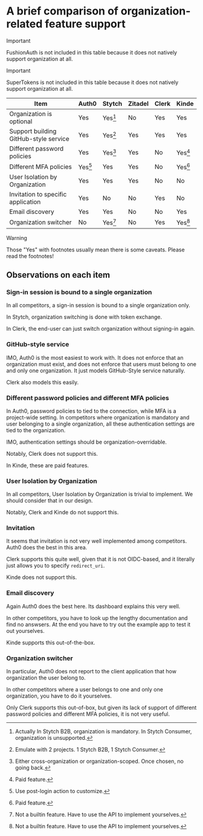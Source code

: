 # A brief comparison of organization-related feature support

> [!IMPORTANT]
> FushionAuth is not included in this table because it does not natively support organization at all.

> [!IMPORTANT]
> SuperTokens is not included in this table because it does not natively support organization at all.

| Item                                  | Auth0   | Stytch  | Zitadel | Clerk | Kinde   |
| ---                                   | ---     | ---     | ---     | ---   | ---     |
| Organization is optional              | Yes     | Yes[^3] | No      | Yes   | Yes     |
| Support building GitHub-style service | Yes     | Yes[^2] | Yes     | Yes   | Yes     |
| Different password policies           | Yes     | Yes[^4] | Yes     | No    | Yes[^1] |
| Different MFA policies                | Yes[^5] | Yes     | Yes     | No    | Yes[^1] |
| User Isolation by Organization        | Yes     | Yes     | Yes     | No    | No      |
| Invitation to specific application    | Yes     | No      | No      | Yes   | No      |
| Email discovery                       | Yes     | Yes     | No      | No    | Yes     |
| Organization switcher                 | No      | Yes[^6] | No      | Yes   | Yes[^6] |

> [!WARNING]
> Those "Yes" with footnotes usually mean there is some caveats. Please read the footnotes!

## Observations on each item

### Sign-in session is bound to a single organization

In all competitors, a sign-in session is bound to a single organization only.

In Stytch, organization switching is done with token exchange.

In Clerk, the end-user can just switch organization without signing-in again.

### GitHub-style service

IMO, Auth0 is the most easiest to work with.
It does not enforce that an organization must exist, and does not enforce that users must belong to one and only one organization.
It just models GitHub-Style service naturally.

Clerk also models this easily.

### Different password policies and different MFA policies

In Auth0, password policies to tied to the connection, while MFA is a project-wide setting.
In competitors where organization is mandatory and user belonging to a single organization, all these authentication settings are tied to the organization.

IMO, authentication settings should be organization-overridable.

Notably, Clerk does not support this.

In Kinde, these are paid features.

### User Isolation by Organization

In all competitors, User Isolation by Organization is trivial to implement.
We should consider that in our design.

Notably, Clerk and Kinde do not support this.

### Invitation

It seems that invitation is not very well implemented among competitors.
Auth0 does the best in this area.

Clerk supports this quite well, given that it is not OIDC-based, and it literally just allows you to specify `redirect_uri`.

Kinde does not support this.

### Email discovery

Again Auth0 does the best here.
Its dashboard explains this very well.

In other competitors, you have to look up the lengthy documentation and find no answsers.
At the end you have to try out the example app to test it out yourselves.

Kinde supports this out-of-the-box.

### Organization switcher

In particular, Auth0 does not report to the client application that how organization the user belong to.

In other competitors where a user belongs to one and only one organization, you have to do it yourselves.

Only Clerk supports this out-of-box, but given its lack of support of different password policies and different MFA policies,
it is not very useful.


[^1]: Paid feature.
[^2]: Emulate with 2 projects. 1 Stytch B2B, 1 Stytch Consumer.
[^3]: Actually In Stytch B2B, organization is mandatory. In Stytch Consumer, organization is unsupported.
[^4]: Either cross-organization or organization-scoped. Once chosen, no going back.
[^5]: Use post-login action to customize.
[^6]: Not a builtin feature. Have to use the API to implement yourselves.
